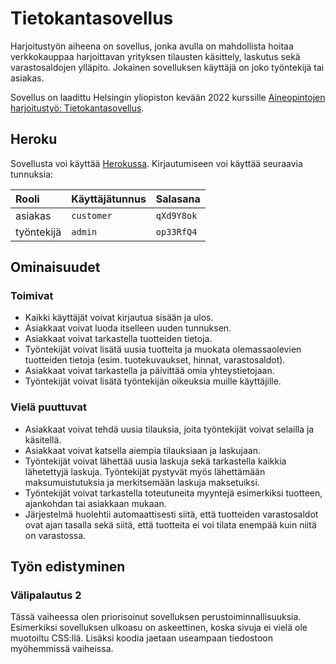 # Tietokantasovellus

Harjoitustyön aiheena on sovellus, jonka avulla on mahdollista hoitaa verkkokauppaa harjoittavan yrityksen tilausten käsittely, laskutus sekä varastosaldojen ylläpito. Jokainen sovelluksen käyttäjä on joko työntekijä tai asiakas.

Sovellus on laadittu Helsingin yliopiston kevään 2022 kurssille [Aineopintojen harjoitustyö: Tietokantasovellus](https://hy-tsoha.github.io/materiaali/).

## Heroku

Sovellusta voi käyttää [Herokussa](https://vast-coast-44980.herokuapp.com/). Kirjautumiseen voi käyttää seuraavia tunnuksia:

|    Rooli    | Käyttäjätunnus |  Salasana  |
| :---------- | :------------- | :--------- |
| asiakas     | `customer`     | `qXd9Y8ok` |
| työntekijä  | `admin`        | `op33RfQ4` |

## Ominaisuudet

### Toimivat

* Kaikki käyttäjät voivat kirjautua sisään ja ulos.
* Asiakkaat voivat luoda itselleen uuden tunnuksen. 
* Asiakkaat voivat tarkastella tuotteiden tietoja.
* Työntekijät voivat lisätä uusia tuotteita ja muokata olemassaolevien tuotteiden tietoja (esim. tuotekuvaukset, hinnat, varastosaldot).
* Asiakkaat voivat tarkastella ja päivittää omia yhteystietojaan.
* Työntekijät voivat lisätä työntekijän oikeuksia muille käyttäjille.

### Vielä puuttuvat

* Asiakkaat voivat tehdä uusia tilauksia, joita työntekijät voivat selailla ja käsitellä.
* Asiakkaat voivat katsella aiempia tilauksiaan ja laskujaan.
* Työntekijät voivat lähettää uusia laskuja sekä tarkastella kaikkia lähetettyjä laskuja. Työntekijät pystyvät myös lähettämään maksumuistutuksia ja merkitsemään laskuja maksetuiksi.
* Työntekijät voivat tarkastella toteutuneita myyntejä esimerkiksi tuotteen, ajankohdan tai asiakkaan mukaan.
* Järjestelmä huolehtii automaattisesti siitä, että tuotteiden varastosaldot ovat ajan tasalla sekä siitä, että tuotteita ei voi tilata enempää kuin niitä on varastossa.

## Työn edistyminen

### Välipalautus 2

Tässä vaiheessa olen priorisoinut sovelluksen perustoiminnallisuuksia. Esimerkiksi sovelluksen ulkoasu on askeettinen, koska sivuja ei vielä ole muotoiltu CSS:llä. Lisäksi koodia jaetaan useampaan tiedostoon myöhemmissä vaiheissa.